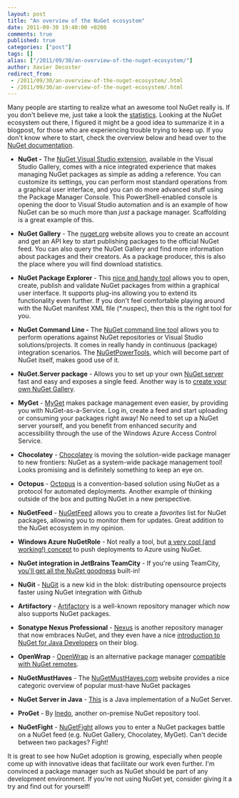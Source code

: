 ```yaml
---
layout: post
title: "An overview of the NuGet ecosystem"
date: 2011-09-30 19:40:00 +0200
comments: true
published: true
categories: ["post"]
tags: []
alias: ["/2011/09/30/an-overview-of-the-nuget-ecosystem/"]
author: Xavier Decoster
redirect_from:
 - /2011/09/30/an-overview-of-the-nuget-ecosystem/.html
 - /2011/09/30/an-overview-of-the-nuget-ecosystem/.html
---
```

<p>Many people are starting to realize what an awesome tool NuGet really is. If you don't believe me, just take a look the <a href="http://stats.nuget.org" target="_blank">statistics</a>. Looking at the NuGet ecosystem out there, I figured it might be a good idea to summarize it in a blogpost, for those who are experiencing trouble trying to keep up. If you don't know where to start, check the overview below and head over to the <a href="http://docs.nuget.org" target="_blank">NuGet documentation</a>.</p>

<ul>
<li><p><strong>NuGet -</strong> The <a href="http://visualstudiogallery.msdn.microsoft.com/27077b70-9dad-4c64-adcf-c7cf6bc9970c" target="_blank">NuGet Visual Studio extension</a>, available in the Visual Studio Gallery, comes with a nice integrated experience that makes managing NuGet packages as simple as adding a reference. You can customize its settings, you can perform most standard operations from a graphical user interface, and you can do more advanced stuff using the Package Manager Console. This PowerShell-enabled console is opening the door to Visual Studio automation and is an example of how NuGet can be so much more than <em>just</em> a package manager. Scaffolding is a great example of this.</p></li>
<li><p><strong>NuGet Gallery</strong> - The <a href="http://www.nuget.org" target="_blank">nuget.org</a> website allows you to create an account and get an API key to start publishing packages to the official NuGet feed. You can also query the NuGet Gallery and find more information about packages and their creators. As a package producer, this is also the place where you will find download statistics.</p></li>
<li><p><strong>NuGet Package Explorer</strong> - This <a href="http://npe.codeplex.com/releases/view/68211" target="_blank">nice and handy tool</a> allows you to open, create, publish and validate NuGet packages from within a graphical user interface. It supports plug-ins allowing you to extend its functionality even further. If you don't feel comfortable playing around with the NuGet manifest XML file (*.nuspec), then this is the right tool for you.</p></li>
<li><p><strong>NuGet Command Line -</strong> The <a href="http://www.nuget.org/List/Packages/NuGet.CommandLine" target="_blank">NuGet command line tool</a> allows you to perform operations against NuGet repositories or Visual Studio solutions/projects. It comes in really handy in continuous (package) integration scenarios. The <a href="http://www.nuget.org/List/Packages/NuGetPowerTools" target="_blank">NuGetPowerTools</a>, which will become part of NuGet itself, makes good use of it.</p></li>
<li><p><strong>NuGet.Server package</strong> - Allows you to set up your own <a href="http://www.nuget.org/List/Packages/NuGet.Server" target="_blank">NuGet server</a> fast and easy and exposes a single feed. Another way is to <a href="https://github.com/NuGet/NuGetGallery" target="_blank">create your own NuGet Gallery</a>.</p></li>
<li><p><strong>MyGet</strong> - <a href="http://www.myget.org" target="_blank">MyGet</a> makes package management even easier, by providing you with NuGet-as-a-Service. Log in, create a feed and start uploading or consuming your packages right away! No need to set up a NuGet server yourself, and you benefit from enhanced security and accessibility through the use of the Windows Azure Access Control Service.</p></li>
<li><p><strong>Chocolatey</strong> - <a href="http://chocolatey.org/" target="_blank">Chocolatey</a> is moving the solution-wide package manager to new frontiers: NuGet as a system-wide package management tool! Looks promising and is definitely something to keep an eye on.</p></li>
<li><p><strong>Octopus</strong> - <a href="http://www.paulstovell.com/octopus/intro" target="_blank">Octopus</a> is a convention-based solution using NuGet as a protocol for automated deployments. Another example of thinking outside of the box and putting NuGet in a new perspective.</p></li>
<li><p><strong>NuGetFeed</strong> - <a href="http://nugetfeed.org/" target="_blank">NuGetFeed</a> allows you to create a <em>favorites</em> list for NuGet packages, allowing you to monitor them for updates. Great addition to the NuGet ecosystem in my opinion.</p></li>
<li><p><strong>Windows Azure NuGetRole</strong> - Not really a tool, but <a href="http://blog.maartenballiauw.be/post/2011/09/23/NuGet-push-to-Windows-Azure.aspx" target="_blank">a very cool (and working!) concept</a> to push deployments to Azure using NuGet.</p></li>
<li><p><strong>NuGet integration in JetBrains TeamCity</strong> - If you're using TeamCity, <a href="http://blogs.jetbrains.com/teamcity/2011/07/20/nuget-plugin/" target="_blank">you'll get all the NuGet goodness</a> built-in!</p></li>
<li><p><strong>NuGit</strong> - <a href="http://nugit.org/" target="_blank">NuGit</a> is a new kid in the blok: distributing opensource projects faster using NuGet integration with Github</p></li>
<li><p><strong>Artifactory</strong> - <a href="http://www.jfrog.com/news.php?id=42" target="_blank">Artifactory</a> is a well-known repository manager which now also supports NuGet packages.</p></li>
<li><p><strong>Sonatype Nexus Professional</strong> - <a href="http://sonatype.com/Products/Nexus-Professional" target="_blank">Nexus</a> is another repository manager that now embraces NuGet, and they even have a nice <a href="http://www.sonatype.com/people/2012/02/what-is-nuget-for-java-developers/" target="_blank">introduction to NuGet for Java Developers</a> on their blog.</p></li>
<li><p><strong>OpenWrap</strong> - <a href="http://www.openwrap.org/" target="_blank">OpenWrap</a> is an alternative package manager <a href="https://github.com/openrasta/openwrap/wiki/Nuget" target="_blank">compatible with NuGet remotes</a>.</p></li>
<li><p><strong>NuGetMustHaves</strong> - The <a href="http://nugetmusthaves.com" target="_blank">NuGetMustHaves.com</a> website provides a nice categoric overview of popular must-have NuGet packages</p></li>
<li><p><strong>NuGet Server in Java</strong> - <a href="http://blog.jonnyzzz.name/2012/03/nuget-server-in-pure-java.html" target="_blank">This</a> is a Java implementation of a NuGet Server.</p></li>
<li><p><strong>ProGet</strong> - By <a href="http://inedo.com/proget/overview" target="_blank">Inedo</a>, another on-premise NuGet repository tool.</p></li>
<li><p><strong>NuGetFight</strong> - <a href="http://www.nugetfight.com" target="_blank">NuGetFight</a> allows you to enter a NuGet packages battle on a NuGet feed (e.g. NuGet Gallery, Chocolatey, MyGet). Can't decide between two packages? Fight!</p></li>
</ul>

<p>It is great to see how NuGet adoption is growing, especially when people come up with innovative ideas that facilitate our work even further. I'm convinced a package manager such as NuGet should be part of any development environment. If you're not using NuGet yet, consider giving it a try and find out for yourself!</p>
